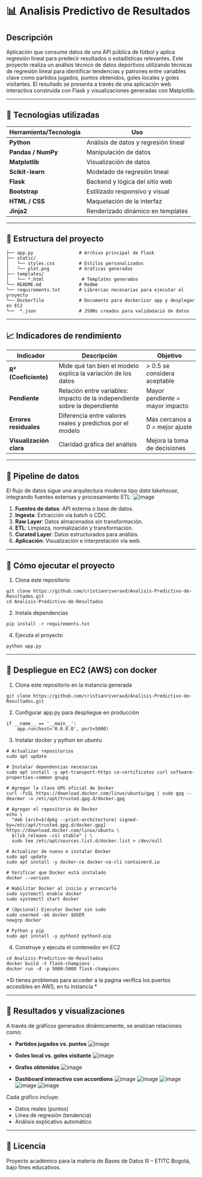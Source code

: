 # 📊 Analisis Predictivo de Resultados
## Descripción 
Aplicación que consume datos de una API pública de fútbol y aplica regresión lineal para predecir resultados o estadísticas relevantes.
Este proyecto realiza un análisis técnico de datos deportivos utilizando técnicas de regresión lineal para identificar tendencias y patrones entre variables clave como partidos jugados, puntos obtenidos, goles locales y goles visitantes. El resultado se presenta a través de una aplicación web interactiva construida con Flask y visualizaciones generadas con Matplotlib.
***
## 🔧 Tecnologias utilizadas 
| Herramienta/Tecnología  | Uso                                    |
| -------------------------- | ---------------------------------------- |
| **Python**         | Análisis de datos y regresión lineal |
| **Pandas / NumPy** | Manipulación de datos                 |
| **Matplotlib**     | Visualización de datos                |
| **Scikit-learn**   | Modelado de regresión lineal          |
| **Flask**          | Backend y lógica del sitio web        |
| **Bootstrap**      | Estilizado responsivo y visual         |
| **HTML / CSS**     | Maquetación de la interfaz            |
| **Jinja2**         | Renderizado dinámico en templates     |
***
## 📁 Estructura del proyecto
```#
├── app.py                 # Archivo principal de Flask
├── static/
│   └── styles.css         # Estilos personalizados
│   └── plot.png           # Graficas generadas
├── templates/
│   └── *.html              # Templates generados
└── README.md              # Redme
└── requirements.txt       # Librerias necesarias para ejecutar el proyecto
└── Dockerfile             # Documento para dockerizar app y desplegar en EC2
└──  *.json                # JSONs creados para validadació de datos

```
***
## 📈 Indicadores de rendimiento
| Indicador                      | Descripción                                                                | Objetivo                         |
| -------------------------------- | ----------------------------------------------------------------------------- | ---------------------------------- |
| **R² (Coeficiente)**    | Mide qué tan bien el modelo explica la variación de los datos             | > 0.5 se considera aceptable     |
| **Pendiente**            | Relación entre variables: impacto de la independiente sobre la dependiente | Mayor pendiente = mayor impacto  |
| **Errores residuales**   | Diferencia entre valores reales y predichos por el modelo                   | Más cercanos a 0 = mejor ajuste |
| **Visualización clara** | Claridad gráfica del análisis                                             | Mejora la toma de decisiones     |
***
## 🔄 Pipeline de datos

El flujo de datos sigue una arquitectura moderna tipo ​*data lakehouse*​, integrando fuentes externas y procesamiento ETL:
![image](https://github.com/user-attachments/assets/f04923fa-8811-46da-8ccc-0c15d4e2c5a5)

1. ​**Fuentes de datos**​: API externa o base de datos.
2. ​**Ingesta**​: Extracción vía batch o CDC.
3. ​**Raw Layer**​: Datos almacenados sin transformación.
4. ​**ETL**​: Limpieza, normalización y transformación.
5. ​**Curated Layer**​: Datos estructurados para análisis.
6. ​**Aplicación**​: Visualización e interpretación vía web.
***
## 🚀 Cómo ejecutar el proyecto

1. Clona este repositorio
```#
git clone https://github.com/cristianriveraxd/Analisis-Predictivo-de-Resultados.git
cd Analisis-Predictivo-de-Resultados
```
2. Instala dependencias
```#
pip install -r requirements.txt
```
4. Ejecuta el proyecto
```#
python app.py
```
***

## 🚀 Despliegue en EC2 (AWS) con docker
1. Clona este repositorio en la instancia generada
```#
git clone https://github.com/cristianriveraxd/Analisis-Predictivo-de-Resultados.git

```
2. Configurar app.py para despliegue en producción
```#
if __name__ == '__main__':
    app.run(host='0.0.0.0', port=5000)
```
3. Instalar docker y python en ubuntu
```#
# Actualizar repositorios
sudo apt update

# Instalar dependencias necesarias
sudo apt install -y apt-transport-https ca-certificates curl software-properties-common gnupg

# Agregar la clave GPG oficial de Docker
curl -fsSL https://download.docker.com/linux/ubuntu/gpg | sudo gpg --dearmor -o /etc/apt/trusted.gpg.d/docker.gpg

# Agregar el repositorio de Docker
echo \
  "deb [arch=$(dpkg --print-architecture) signed-by=/etc/apt/trusted.gpg.d/docker.gpg] https://download.docker.com/linux/ubuntu \
  $(lsb_release -cs) stable" | \
  sudo tee /etc/apt/sources.list.d/docker.list > /dev/null

# Actualizar de nuevo e instalar Docker
sudo apt update
sudo apt install -y docker-ce docker-ce-cli containerd.io

# Verificar que Docker está instalado
docker --version

# Habilitar Docker al inicio y arrancarlo
sudo systemctl enable docker
sudo systemctl start docker

# (Opcional) Ejecutar Docker sin sudo
sudo usermod -aG docker $USER
newgrp docker

# Python y pip
sudo apt install -y python3 python3-pip

```
4. Construye y ejecuta el contenedor en EC2
```#
cd Analisis-Predictivo-de-Resultados
docker build -t flask-champions .
docker run -d -p 5000:5000 flask-champions
```
*Si tienes problemas para acceder a la pagina verifica los puertos accesibles en AWS, en tu instancia *

***
## 🧠 Resultados y visualizaciones

A través de gráficos generados dinámicamente, se analizan relaciones como:

* **Partidos jugados vs. puntos**
  ![image](https://github.com/user-attachments/assets/51aa05f1-659d-4ac7-9da2-7c7d79697bd8)

* **Goles local vs. goles visitante**
  ![image](https://github.com/user-attachments/assets/6770abf6-ec0f-4e39-b1df-0c86c4a1ebce)

* **Grafos obtenidos**
  ![image](https://github.com/user-attachments/assets/0f4b12ac-2324-4584-a1d0-dafdd3ba3423)
  
* **Dashboard interactivo con accordions**
  ![image](https://github.com/user-attachments/assets/d4cc9177-abe7-490c-8bbf-a384480c52f4)
  ![image](https://github.com/user-attachments/assets/a50bc4a2-aa7c-4a44-845e-9174bd843e51)
  ![image](https://github.com/user-attachments/assets/28c68bb0-2314-426e-bff0-882f3ae7d1a0)
  ![image](https://github.com/user-attachments/assets/3f9fcb46-2a75-4ab0-9ed9-fd16ccdf2a5d)
  ![image](https://github.com/user-attachments/assets/d75c72d9-0741-4e50-8c0a-4ef2eb806624)


Cada gráfico incluye:

* Datos reales (puntos)
* Línea de regresión (tendencia)
* Análisis explicativo automático

***

## 📜 Licencia

Proyecto académico para la materia de Bases de Datos III – ETITC Bogotá, bajo fines educativos.
